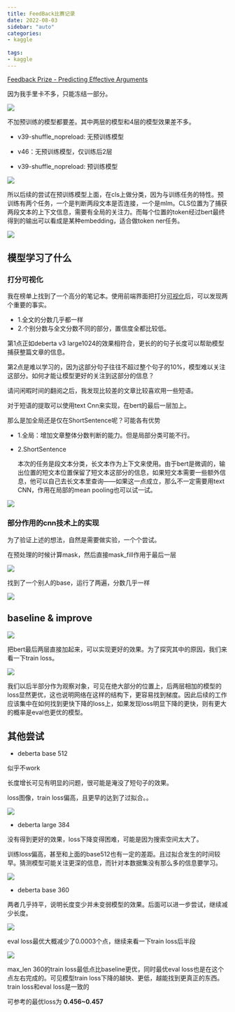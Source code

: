 ```yaml
---
title: FeedBack比赛记录
date: 2022-08-03
sidebar: "auto"
categories:
- kaggle
  
tags:
- kaggle
---
```


<!-- more -->

[Feedback Prize - Predicting Effective Arguments](https://www.kaggle.com/competitions/feedback-prize-effectiveness) 

因为我手里卡不多，只能冻结一部分。

![](http://kuroweb.tk/picture/16591075317336250.jpg)



不加预训练的模型都要差。其中两层的模型和4层的模型效果差不多。

- v39-shuffle_nopreload: 无预训练模型
- v46：无预训练模型，仅训练后2层

- v39-shuffle_nopreload: 预训练模型

![](http://kuroweb.tk/picture/16591073049762930.jpg)

所以后续的尝试在预训练模型上面，在cls上做分类，因为与训练任务的特性。预训练有两个任务，一个是判断两段文本是否连接，一个是mlm。CLS位置为了捕获两段文本的上下文信息，需要有全局的关注力。而每个位置的token经过bert最终得到的输出可以看成是某种embedding，适合做token ner任务。



![](http://kuroweb.tk/picture/16591075317336250.jpg)



## 模型学习了什么

### 打分可视化



我在榜单上找到了一个高分的笔记本。使用前端界面把打分[可视化](https://kuro7766.github.io/FeedbackEda/build/web/)后，可以发现两个重要的事实。



- 1.全文的分数几乎都一样
- 2.个别分数与全文分数不同的部分，置信度全都比较低。



第1点正如deberta v3 large1024的效果相符合，更长的的句子长度可以帮助模型捕获整篇文章的信息。



第2点是难以学习的，因为这部分句子往往不超过整个句子的10%，模型难以关注这部分。如何才能让模型更好的关注到这部分的信息？

请问闲暇时间的翻阅之后，我发现比较差的文章比较喜欢用一些短语。

对于短语的提取可以使用text Cnn来实现，在bert的最后一层加上。

那么是加全局还是仅在ShortSentence呢？可能各有优势

- 1.全局：增加文章整体分数判断的能力。但是局部分类可能不行。

- 2.ShortSentence

  

  本次的任务是段文本分类，长文本作为上下文来使用。由于bert是微调的，输出位置的短文本位置保留了短文本这部分的信息，如果短文本需要一些额外信息，他可以自己去长文本里查询——如果这一点成立，那么不一定需要用text CNN，作用在局部的mean pooling也可以试一试。

![](http://kuroweb.tk/picture/16591082895515714.jpg)

### 部分作用的cnn技术上的实现

为了验证上述的想法，自然是需要做实验，一个个尝试。

在预处理的时候计算mask，然后直接mask_fill作用于最后一层

![](http://kuroweb.tk/picture/16591089156903596.jpg)



找到了一个别人的base，运行了两遍，分数几乎一样

![](http://kuroweb.tk/picture/16594198833918976.jpg)

## baseline & improve

![](C:\Users\1\AppData\Roaming\Typora\typora-user-images\image-20220803191354913.png)

把bert最后两层直接加起来，可以实现更好的效果。为了探究其中的原因，我们来看一下train loss。

![](http://kuroweb.tk/picture/16595254938246282.jpg)

我们以后半部分作为观察对象，可见在绝大部分的位置上，后两层相加的模型的loss显然更优，这也说明网络在这样的结构下，更容易找到梯度。因此后续的工作应该集中在如何找到更快下降的loss上，如果发现loss明显下降的更快，则有更大的概率是eval也更优的模型。



## 其他尝试

- deberta base 512

  

似乎不work

长度增长可见有明显的问题，很可能是淹没了短句子的效果。

loss图像，train loss偏高，且更早的达到了过拟合。。

![](http://kuroweb.tk/picture/16595261404163210.jpg)



- deberta large 384

没有得到更好的效果，loss下降变得困难，可能是因为搜索空间太大了。

训练loss偏高，甚至和上面的base512也有一定的差距。且过拟合发生的时间较早。猜测模型可能关注更深的信息，而针对本数据集没有那么多的信息要学习。

![](http://kuroweb.tk/picture/16595262821585440.jpg)



- deberta base 360

两者几乎持平，说明长度变少并未变弱模型的效果。后面可以进一步尝试，继续减少长度。

![](http://kuroweb.tk/picture/16595267143843442.jpg)

eval loss最优大概减少了0.0003个点，继续来看一下train loss后半段

![](http://kuroweb.tk/picture/16595274436582224.jpg)

max_len 360的train loss最低点比baseline更优，同时最优eval loss也是在这个点左右完成的。可见模型train loss下降的越快、更低，越能找到更真正的东西。train loss和eval loss是一致的



可参考的最优loss为 **0.456~0.457**